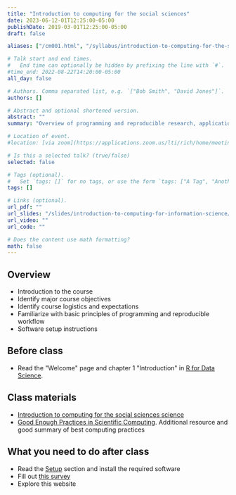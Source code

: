 ```yaml
---
title: "Introduction to computing for the social sciences"
date: 2023-06-12-01T12:25:00-05:00
publishDate: 2019-03-01T12:25:00-05:00
draft: false

aliases: ["/cm001.html", "/syllabus/introduction-to-computing-for-the-social-sciences/"]

# Talk start and end times.
#   End time can optionally be hidden by prefixing the line with `#`.
#time_end: 2022-08-22T14:20:00-05:00
all_day: false

# Authors. Comma separated list, e.g. `["Bob Smith", "David Jones"]`.
authors: []

# Abstract and optional shortened version.
abstract: ""
summary: "Overview of programming and reproducible research, applications to social sciences, and course logistics."

# Location of event.
#location: [via zoom](https://applications.zoom.us/lti/rich/home/meeting/detail)

# Is this a selected talk? (true/false)
selected: false

# Tags (optional).
#   Set `tags: []` for no tags, or use the form `tags: ["A Tag", "Another Tag"]` for one or more tags.
tags: []

# Links (optional).
url_pdf: ""
url_slides: "/slides/introduction-to-computing-for-information-science/"
url_video: ""
url_code: ""

# Does the content use math formatting?
math: false
---
```




## Overview

* Introduction to the course
* Identify major course objectives
* Identify course logistics and expectations
* Familiarize with basic principles of programming and reproducible workflow
* Software setup instructions

## Before class

* Read the "Welcome" page and chapter 1 "Introduction" in [R for Data Science](http://r4ds.had.co.nz/).

## Class materials

* [Introduction to computing for the social sciences science](/notes/intro-to-course/)
* [Good Enough Practices in Scientific Computing](http://journals.plos.org/ploscompbiol/article?id=10.1371/journal.pcbi.1005510). Additional resource and good summary of best computing practices

## What you need to do after class

* Read the [Setup](/setup/) section and install the required software
* Fill out [this survey](https://forms.gle/J8axkKpKZGxYyxYZA)
* Explore this website
